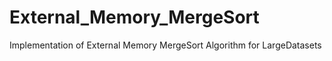# External_Memory_MergeSort
Implementation of External Memory MergeSort Algorithm for LargeDatasets
